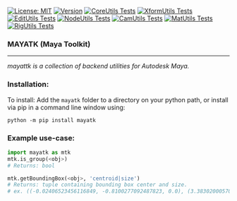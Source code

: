 [![License: MIT](https://img.shields.io/badge/License-MIT-blue.svg)](https://opensource.org/licenses/MIT)
[![Version](https://img.shields.io/badge/Version-0.9.13-blue.svg)](https://pypi.org/project/mayatk/)
[![CoreUtils Tests](https://img.shields.io/badge/CoreUtils-Passing-brightgreen.svg)](../test/core_utils_test.py#CoreUtilsTest)
[![XformUtils Tests](https://img.shields.io/badge/XformUtils-Passing-brightgreen.svg)](../test/xform_utils_test.py#XformUtilsTest)
[![EditUtils Tests](https://img.shields.io/badge/EditUtils-Passing-brightgreen.svg)](../test/edit_utils_test.py#EditUtilsTest)
[![NodeUtils Tests](https://img.shields.io/badge/NodeUtils-Passing-brightgreen.svg)](../test/edit_utils_test.py#NodeUtilsTest)
[![CamUtils Tests](https://img.shields.io/badge/CamUtils-Passing-brightgreen.svg)](../test/cam_utils_test.py#CamUtilsTest)
[![MatUtils Tests](https://img.shields.io/badge/MatUtils-Passing-brightgreen.svg)](../test/mat_utils_test.py#MatUtilsTest)
[![RigUtils Tests](https://img.shields.io/badge/RigUtils-Passing-brightgreen.svg)](../test/rig_utils_test.py#RigUtilsTest)

### MAYATK (Maya Toolkit)

---
<!-- short_description_start -->
*mayattk is a collection of backend utilities for Autodesk Maya.*
<!-- short_description_end -->

### Installation:

To install:
Add the `mayatk` folder to a directory on your python path, or
install via pip in a command line window using:
```
python -m pip install mayatk
```

### Example use-case:
```python
import mayatk as mtk
mtk.is_group(<obj>)
# Returns: bool

mtk.getBoundingBox(<obj>, 'centroid|size') 
# Returns: tuple containing bounding box center and size.
# ex. ((-0.02406523456116849, -0.8100277092487823, 0.0), (3.3830200057098523, 4.0155477063595555, 3.40770764056194))
```
